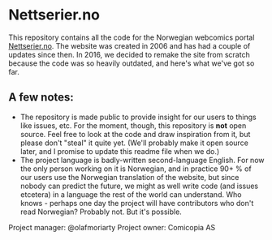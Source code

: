 # Nettserier.no
This repository contains all the code for the Norwegian webcomics portal [Nettserier.no](https://nettserier.no). The website was created in 2006 and has had a couple of updates since then. In 2016, we decided to remake the site from scratch because the code was so heavily outdated, and here's what we've got so far.

## A few notes:
* The repository is made public to provide insight for our users to things like issues, etc. For the moment, though, this repository is **not** open source. Feel free to look at the code and draw inspiration from it, but please don't "steal" it quite yet. (We'll probably make it open source later, and I promise to update this readme file when we do.)
* The project language is badly-written second-language English. For now the only person working on it is Norwegian, and in practice 90+ % of our users use the Norwegian translation of the website, but since nobody can predict the future, we might as well write code (and issues etcetera) in a language the rest of the world can understand. Who knows - perhaps one day the project will have contributors who don't read Norwegian? Probably not. But it's possible.

Project manager: @olafmoriarty
Project owner: Comicopia AS
